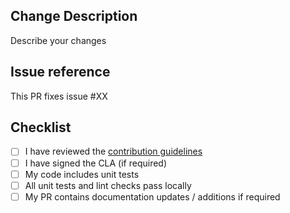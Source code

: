 ## Change Description

Describe your changes

## Issue reference

This PR fixes issue #XX

## Checklist

- [ ] I have reviewed the [contribution guidelines](https://github.com/microsoft/presidio/blob/main/CONTRIBUTING.md)
- [ ] I have signed the CLA (if required)
- [ ] My code includes unit tests
- [ ] All unit tests and lint checks pass locally
- [ ] My PR contains documentation updates / additions if required
